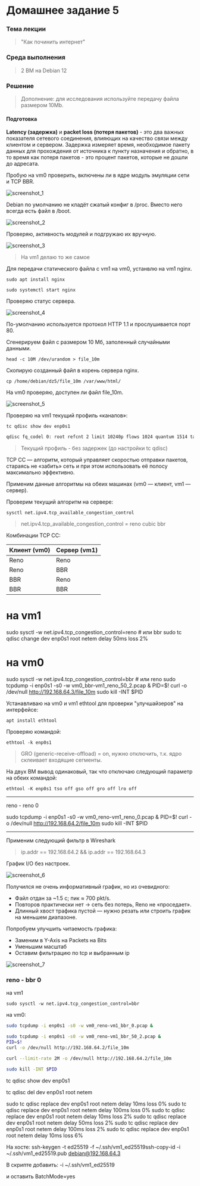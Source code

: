 # Домашнее задание 5

### Тема лекции
> "Как починить интернет"

### Среда выполнения
> 2 ВМ на Debian 12

### Решение

> Дополнение: для исследования используйте передачу файла размером 10Mb.

#### Подготовка

**Latency (задержка)** и **packet loss (потеря пакетов)** - это два важных показателя сетевого соединения, влияющих на качество связи между клиентом и сервером. Задержка измеряет время, необходимое пакету данных для прохождения от источника к пункту назначения и обратно, в то время как потеря пакетов - это процент пакетов, которые не дошли до адресата.

Пробую на vm0 проверить, включены ли в ядре модуль эмуляции сети и TCP BBR.

![screenshot_1](https://github.com/devil-danil/kit/blob/main/task-5/screenshots/screenshot_1.png)

Debian по умолчанию не кладёт сжатый конфиг в /proc. Вместо него всегда есть файл в /boot.

![screenshot_2](https://github.com/devil-danil/kit/blob/main/task-5/screenshots/screenshot_2.png)

Проверяю, активность модулей и подгружаю их вручную.

![screenshot_3](https://github.com/devil-danil/kit/blob/main/task-5/screenshots/screenshot_3.png)

> На vm1 делаю то же самое

Для передачи статического файла с vm1 на vm0, устанвлю на vm1 nginx.

`sudo apt install nginx`

`sudo systemctl start nginx`

Проверяю статус сервера.

![screenshot_4](https://github.com/devil-danil/kit/blob/main/task-5/screenshots/screenshot_4.png)

По-умолчанию используется протокол HTTP 1.1 и прослушивается порт 80.

Сгенерируем файл с размером 10 Мб, заполенный случайными данными.

`head -c 10M /dev/urandom > file_10m`

Скопирую созданный файл в корень сервера nginx.

`cp /home/debian/dz5/file_10m /var/www/html/`

На vm0 проверяю, доступен ли файл file_10m.

![screenshot_5](https://github.com/devil-danil/kit/blob/main/task-5/screenshots/screenshot_5.png)

Проверяю на vm1 текущий профиль «каналов»:

`tc qdisc show dev enp0s1`

```bash
qdisc fq_codel 0: root refcnt 2 limit 10240p flows 1024 quantum 1514 target 5ms interval 100ms memory_limit 32Mb ecn drop_batch 64
```

> Текущий профиль - без задержек (до настройки tc qdisc)

TCP CC ― алгоритм, который управляет скоростью отправки пакетов, стараясь не «забить» сеть и при этом использовать её полосу максимально эффективно.

Применим данные алгоритмы на обеих машинах (vm0 — клиент, vm1 — сервер).

Проверим текущий алгоритм на сервере:

`sysctl net.ipv4.tcp_available_congestion_control`

> net.ipv4.tcp_available_congestion_control = reno cubic bbr

Комбинации TCP CC:

| Клиент (vm0) | Сервер (vm1) |
| ------------ | ------------ |
| Reno         | Reno         |
| Reno         | BBR          |
| BBR          | Reno         |
| BBR          | BBR          |

# на vm1
sudo sysctl -w net.ipv4.tcp_congestion_control=reno   # или bbr
sudo tc qdisc change dev enp0s1 root netem delay 50ms loss 2%

# на vm0
sudo sysctl -w net.ipv4.tcp_congestion_control=bbr    # или reno
sudo tcpdump -i enp0s1 -s0 -w vm0_bbr-vm1_reno_50_2.pcap &
PID=$!
curl -o /dev/null http://192.168.64.3/file_10m
sudo kill -INT $PID

Устанавливаю на vm0 и vm1 ethtool для проверки "улучшайзеров" на интерфейсе:

`apt install ethtool`

Проверяю командой:

`ethtool -k enp0s1`

> GRO (generic-receive-offload) = on, нужно отключить, т.к. ядро склеивает входящие сегменты.

На двух ВМ вывод одинаковый, так что отключаю следующий параметр на обеих командой:

`ethtool -K enp0s1 tso off gso off gro off lro off`

---

reno - reno 0

sudo tcpdump -i enp0s1 -s0 -w vm0_reno-vm1_reno_0.pcap &
PID=$!
curl -o /dev/null http://192.168.64.2/file_10m
sudo kill -INT $PID

---
Применим следующий фильтр в Wireshark

>ip.addr == 192.168.64.2 && ip.addr == 192.168.64.3

График I/O без настроек.

![screenshot_6](https://github.com/devil-danil/kit/blob/main/task-5/screenshots/screenshot_6.png)

Получился не очень информативный график, но из очевидного:
- Файл отдан за ~1.5 с; пик ≈ 700 pkt/s.
- Повторов практически нет → сеть без потерь, Reno не «проседает».
- Длинный хвост трафика пустой — нужно резать или строить график на меньшем диапазоне.

Попробуем улучшить читаемость графика:
- Заменим в Y-Axis на Packets на Bits
- Уменьшим масштаб
- Оставим фильтрацию по tcp и выбранным ip

![screenshot_7](https://github.com/devil-danil/kit/blob/main/task-5/screenshots/screenshot_7.png)

### reno - bbr 0

на vm1 

`sudo sysctl -w net.ipv4.tcp_congestion_control=bbr`

на vm0:

```bash
sudo tcpdump -i enp0s1 -s0 -w vm0_reno-vm1_bbr_0.pcap &

sudo tcpdump -i enp0s1 -s0 -w vm0_reno-vm1_bbr_50_2.pcap &
PID=$!
curl -o /dev/null http://192.168.64.2/file_10m

curl --limit-rate 2M -o /dev/null http://192.168.64.2/file_10m

sudo kill -INT $PID
```

tc qdisc show dev enp0s1

tc qdisc del dev enp0s1 root netem

sudo tc qdisc replace dev enp0s1 root netem delay 10ms loss 0%
sudo tc qdisc replace dev enp0s1 root netem delay 100ms loss 0%
sudo tc qdisc replace dev enp0s1 root netem delay 10ms loss 2%
sudo tc qdisc replace dev enp0s1 root netem delay 50ms loss 2%
sudo tc qdisc replace dev enp0s1 root netem delay 100ms loss 2%
sudo tc qdisc replace dev enp0s1 root netem delay 10ms loss 6%

На хосте:
ssh-keygen -t ed25519 -f ~/.ssh/vm1_ed25519ssh-copy-id -i ~/.ssh/vm1_ed25519.pub debian@192.168.64.3

В скрипте добавить:
-i ~/.ssh/vm1_ed25519 

и оставить 
BatchMode=yes
